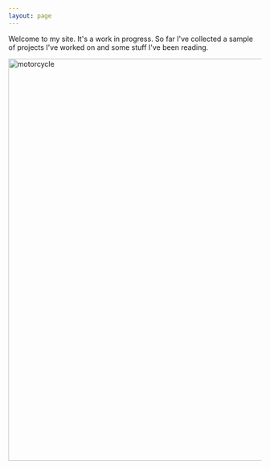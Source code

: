 ```yaml
---
layout: page
---
```


Welcome to my site. It's a work in progress. So far I've collected a sample of projects I've worked on and some stuff I've been reading. 

<p float="left">
  <img src="../37BqdQTJIT0sMj_QA2mzs1oU.png" alt="motorcycle" width="800" />


  
